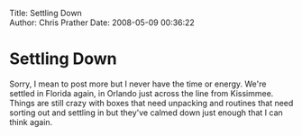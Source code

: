 Title: Settling Down  
Author: Chris Prather
Date: 2008-05-09 00:36:22

# Settling Down
Sorry, I mean to post more but I never have the time or energy. We're settled in Florida again, in Orlando just across the line from Kissimmee. Things are still crazy with boxes that need unpacking and routines that need sorting out and settling in but they've calmed down just enough that I can think again.
